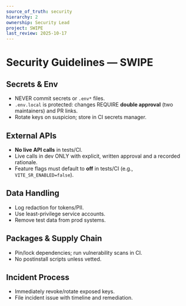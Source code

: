 ```yaml
---
source_of_truth: security
hierarchy: 2
ownership: Security Lead
project: SWIPE
last_review: 2025-10-17
---
```


# Security Guidelines — SWIPE

## Secrets & Env
- NEVER commit secrets or `.env*` files.
- `.env.local` is protected: changes REQUIRE **double approval** (two maintainers) and PR links.
- Rotate keys on suspicion; store in CI secrets manager.

## External APIs
- **No live API calls** in tests/CI.
- Live calls in dev ONLY with explicit, written approval and a recorded rationale.
- Feature flags must default to **off** in tests/CI (e.g., `VITE_SR_ENABLED=false`).

## Data Handling
- Log redaction for tokens/PII.
- Use least-privilege service accounts.
- Remove test data from prod systems.

## Packages & Supply Chain
- Pin/lock dependencies; run vulnerability scans in CI.
- No postinstall scripts unless vetted.

## Incident Process
- Immediately revoke/rotate exposed keys.
- File incident issue with timeline and remediation.
